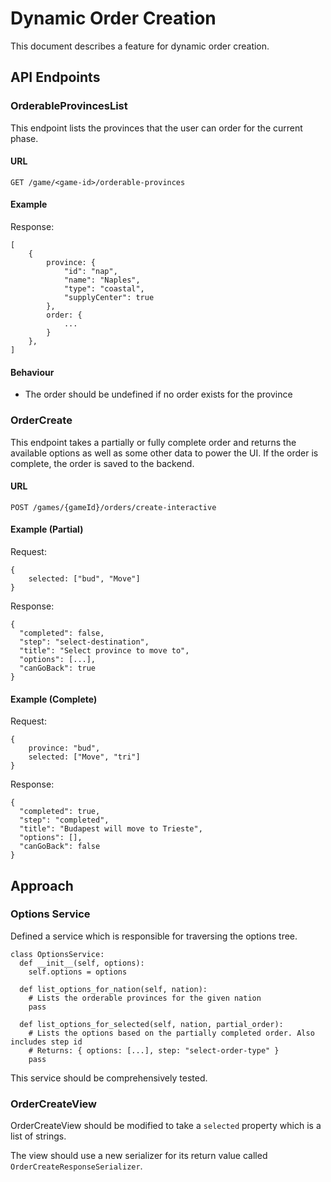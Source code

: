 # Dynamic Order Creation

This document describes a feature for dynamic order creation.

## API Endpoints

### OrderableProvincesList

This endpoint lists the provinces that the user can order for the current phase.

#### URL
```
GET /game/<game-id>/orderable-provinces
```

#### Example

Response:
```
[
    {
        province: {
            "id": "nap",
            "name": "Naples",
            "type": "coastal",
            "supplyCenter": true
        },
        order: {
            ...
        }
    },
]
```

#### Behaviour
- The order should be undefined if no order exists for the province

### OrderCreate

This endpoint takes a partially or fully complete order and returns the available options as well as some other data to power the UI. If the order is complete, the order is saved to the backend.

#### URL
```
POST /games/{gameId}/orders/create-interactive
```

#### Example (Partial)

Request:
```
{
    selected: ["bud", "Move"]
}
```

Response:
```
{
  "completed": false,
  "step": "select-destination",
  "title": "Select province to move to",
  "options": [...],
  "canGoBack": true
}
```

#### Example (Complete)

Request:
```
{
    province: "bud",
    selected: ["Move", "tri"]
}
```

Response:
```
{
  "completed": true,
  "step": "completed",
  "title": "Budapest will move to Trieste",
  "options": [],
  "canGoBack": false
}
```

## Approach

### Options Service

Defined a service which is responsible for traversing the options tree.

```
class OptionsService:
  def __init__(self, options):
    self.options = options

  def list_options_for_nation(self, nation):
    # Lists the orderable provinces for the given nation
    pass

  def list_options_for_selected(self, nation, partial_order):
    # Lists the options based on the partially completed order. Also includes step id
    # Returns: { options: [...], step: "select-order-type" }
    pass
```

This service should be comprehensively tested.

### OrderCreateView

OrderCreateView should be modified to take a `selected` property which is a list of strings.

The view should use a new serializer for its return value called `OrderCreateResponseSerializer`.
